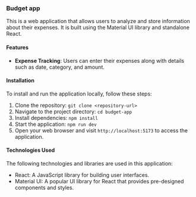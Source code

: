 ### Budget app

This is a web application that allows users to analyze and store information about their expenses. It is built using the Material UI library and standalone React.

#### Features

- **Expense Tracking**: Users can enter their expenses along with details such as date, category, and amount.


#### Installation

To install and run the application locally, follow these steps:

1. Clone the repository: `git clone <repository-url>`
2. Navigate to the project directory: `cd budget-app`
3. Install dependencies: `npm install`
4. Start the application: `npm run dev`
5. Open your web browser and visit `http://localhost:5173` to access the application.

#### Technologies Used

The following technologies and libraries are used in this application:

- React: A JavaScript library for building user interfaces.
- Material UI: A popular UI library for React that provides pre-designed components and styles.